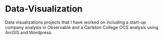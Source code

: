 # Data-Visualization
Data visualizations projects that I have worked on including a start-up company analysis in Observable and a Carleton College OCS analysis using ArcGIS and Wordpress.
